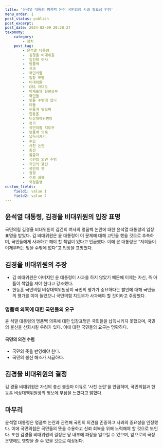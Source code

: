 ```yaml
---
title: '윤석열 대통령 명품백 논란 국민의힘 사과 필요성 인정'
menu_order: 1
post_status: publish
post_excerpt: 
post_date: 2024-02-09 20:28:27
taxonomy:
    category:
        - 정치
    post_tag:
        - 윤석열 대통령
        -  김경율 비대위원
        -  김건희 여사
        -  명품백
        -  사과
        -  국민의힘
        -  입장 표명
        -  비대위원
        -  CBS 라디오
        -  박재홍의 한판승부
        -  국민들
        -  맞을 수밖에 없다
        -  아들
        -  두들겨 맞으며
        -  한동훈
        -  비상대책위원장
        -  평가
        -  국민의힘 지도부
        -  명품백 의혹
        -  납득시키기
        -  수습
        -  사천 논란
        -  총선
        -  불출마
        -  국민의 의견 수렴
        -  국민의 불신
        -  국민의 뜻
        -  결정
        -  신뢰 회복
        -  국정운영
custom_fields:
    field1: value 1
    field2: value 2
---
```


## 윤석열 대통령, 김경율 비대위원의 입장 표명
국민의힘 김경율 비대위원이 김건희 여사의 명품백 논란에 대한 윤석열 대통령의 입장 표명을 받았다. 김 비대위원은 윤 대통령이 이 문제에 대해 고민을 했을 것으로 추측하며, 국민들에게 사과하고 해야 할 책임이 있다고 언급했다. 이에 윤 대통령은 "저희들이 이제부터는 맞을 수밖에 없다"고 입장을 표명했다.
## 김경율 비대위원의 주장
- 김 비대위원은 아버지인 윤 대통령이 사과를 하지 않았기 때문에 이제는 자신, 즉 아들이 책임을 져야 한다고 강조했다.
- 한동훈 국민의힘 비상대책위원장이 국민의 평가가 중요하다는 발언에 대해 국민들의 평가를 이미 들었으니 국민의힘 지도부가 사과해야 할 것이라고 주장했다.
### 명품백 의혹에 대한 국민들의 요구
윤 석열 대통령의 명품백 의혹에 대한 입장표명은 국민들을 납득시키지 못했으며, 국민의 불신을 산화시킬 우려가 있다. 이에 대한 국민들의 요구는 명확하다. 
#### 국민의 의견 수렴
- 국민의 뜻을 반영해야 한다.
- 국민의 불신 해소가 시급하다.
## 김경율 비대위원의 결정
김 경율 비대위원은 자신의 총선 불출마 이유로 '사천 논란'을 언급하며, 국민의힘과 한동훈 비상대책위원장의 행보에 부담을 느꼈다고 밝혔다.
## 마무리
윤석열 대통령은 명품백 논란과 관련해 국민의 의견을 존중하고 사과의 중요성을 인정했다. 이에 국민의힘은 국민들의 뜻을 수용하고 신뢰 회복을 위해 노력해야 할 것으로 보인다. 또한 김경율 비대위원의 결정은 당 내부에 파장을 일으킬 수 있으며, 앞으로의 국정운영에도 영향을 줄 수 있을 것으로 예상된다.
